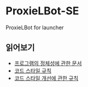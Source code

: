 # ProxieLBot-SE
ProxieLBot for launcher
## 읽어보기
* [프로그램의 정체성에 관한 문서](res/about.md)
* [코드 스타일 규칙](res/CodeStyle.md)
* [코드 스타일 개선에 관한 규칙](res/CodeFix.md)